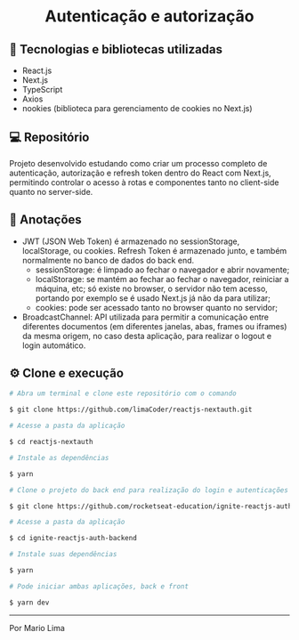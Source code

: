<h1 align="center">
  Autenticação e autorização
</h1>

## 🚀 Tecnologias e bibliotecas utilizadas

- React.js
- Next.js
- TypeScript
- Axios
- nookies (biblioteca para gerenciamento de cookies no Next.js)

## 💻 Repositório

Projeto desenvolvido estudando como criar um processo completo de autenticação, autorização e refresh token dentro do React com Next.js, permitindo controlar o acesso à rotas e componentes tanto no client-side quanto no server-side.

## 📖 Anotações

- JWT (JSON Web Token) é armazenado no sessionStorage, localStorage, ou cookies. Refresh Token é armazenado junto, e também normalmente no banco de dados do back end.
  - sessionStorage: é limpado ao fechar o navegador e abrir novamente;
  - localStorage: se mantém ao fechar ao fechar o navegador, reiniciar a máquina, etc; só existe no browser, o servidor não tem acesso, portando por exemplo se é usado Next.js já não da para utilizar;
  - cookies: pode ser acessado tanto no browser quanto no servidor;
- BroadcastChannel: API utilizada para permitir a comunicação entre diferentes documentos (em diferentes janelas, abas, frames ou iframes) da mesma origem, no caso desta aplicação, para realizar o logout e login automático.

## ⚙ Clone e execução

```bash
# Abra um terminal e clone este repositório com o comando

$ git clone https://github.com/limaCoder/reactjs-nextauth.git

# Acesse a pasta da aplicação

$ cd reactjs-nextauth

# Instale as dependências

$ yarn

# Clone o projeto do back end para realização do login e autenticações

$ git clone https://github.com/rocketseat-education/ignite-reactjs-auth-backend.git

# Acesse a pasta da aplicação

$ cd ignite-reactjs-auth-backend

# Instale suas dependências

$ yarn

# Pode iniciar ambas aplicações, back e front

$ yarn dev
```

---

Por Mario Lima
